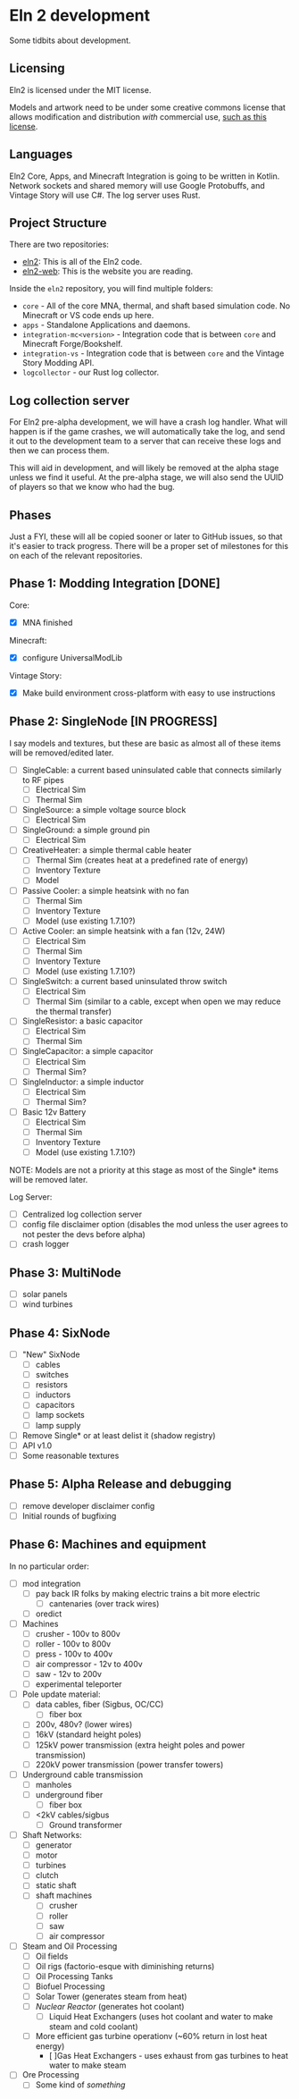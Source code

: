 # Eln 2 development

Some tidbits about development.

## Licensing

Eln2 is licensed under the MIT license.

Models and artwork need to be under some creative commons license that allows modification and distribution *with* commercial use, [such as this license](https://creativecommons.org/licenses/by-sa/4.0/).

## Languages

Eln2 Core, Apps, and Minecraft Integration is going to be written in Kotlin. Network sockets and shared memory will use Google Protobuffs, and Vintage Story will use C#. The log server uses Rust.

## Project Structure

There are two repositories:
  * [eln2](https://github.com/eln2/eln2): This is all of the Eln2 code.
  * [eln2-web](https://github.com/eln2/eln2-web): This is the website you are reading.

Inside the `eln2` repository, you will find multiple folders:
  * `core` - All of the core MNA, thermal, and shaft based simulation code. No Minecraft or VS code ends up here.
  * `apps` - Standalone Applications and daemons.
  * `integration-mc<version>` - Integration code that is between `core` and Minecraft Forge/Bookshelf.
  * `integration-vs` - Integration code that is between `core` and the Vintage Story Modding API.
  * `logcollector` - our Rust log collector.

## Log collection server

For Eln2 pre-alpha development, we will have a crash log handler. What will happen is if the game crashes, we will automatically take the log, and send it out to the development team to a server that can receive these logs and then we can process them.

This will aid in development, and will likely be removed at the alpha stage unless we find it useful. At the pre-alpha stage, we will also send the UUID of players so that we know who had the bug.

## Phases

Just a FYI, these will all be copied sooner or later to GitHub issues, so that it's easier to track progress. There will be a proper set of milestones for this on each of the relevant repositories.

## Phase 1: Modding Integration [DONE]

Core:

- [x] MNA finished

Minecraft:

- [x] configure UniversalModLib

Vintage Story:

- [x] Make build environment cross-platform with easy to use instructions

## Phase 2: SingleNode [IN PROGRESS]

I say models and textures, but these are basic as almost all of these items will be removed/edited later.

- [ ] SingleCable: a current based uninsulated cable that connects similarly to RF pipes
    - [ ] Electrical Sim
    - [ ] Thermal Sim
- [ ] SingleSource: a simple voltage source block
    - [ ] Electrical Sim
- [ ] SingleGround: a simple ground pin
    - [ ] Electrical Sim
- [ ] CreativeHeater: a simple thermal cable heater
    - [ ] Thermal Sim (creates heat at a predefined rate of energy)
    - [ ] Inventory Texture
    - [ ] Model
- [ ] Passive Cooler: a simple heatsink with no fan
    - [ ] Thermal Sim
    - [ ] Inventory Texture
    - [ ] Model (use existing 1.7.10?)
- [ ] Active Cooler: an simple heatsink with a fan (12v, 24W)
    - [ ] Electrical Sim
    - [ ] Thermal Sim
    - [ ] Inventory Texture
    - [ ] Model (use existing 1.7.10?)
- [ ] SingleSwitch: a current based uninsulated throw switch
    - [ ] Electrical Sim
    - [ ] Thermal Sim (similar to a cable, except when open we may reduce the thermal transfer)
- [ ] SingleResistor: a basic capacitor
    - [ ] Electrical Sim
    - [ ] Thermal Sim
- [ ] SingleCapacitor: a simple capacitor
    - [ ] Electrical Sim
    - [ ] Thermal Sim?
- [ ] SingleInductor: a simple inductor
    - [ ] Electrical Sim
    - [ ] Thermal Sim?
- [ ] Basic 12v Battery
    - [ ] Electrical Sim
    - [ ] Thermal Sim
    - [ ] Inventory Texture
    - [ ] Model (use existing 1.7.10?)

NOTE: Models are not a priority at this stage as most of the Single* items will be removed later.

Log Server:

- [ ] Centralized log collection server
- [ ] config file disclaimer option (disables the mod unless the user agrees to not pester the devs before alpha)
- [ ] crash logger

## Phase 3: MultiNode

- [ ] solar panels
- [ ] wind turbines

## Phase 4: SixNode

- [ ] "New" SixNode
    - [ ] cables
    - [ ] switches
    - [ ] resistors
    - [ ] inductors
    - [ ] capacitors
    - [ ] lamp sockets
    - [ ] lamp supply
- [ ] Remove Single* or at least delist it (shadow registry)
- [ ] API v1.0
- [ ] Some reasonable textures

## Phase 5: Alpha Release and debugging

- [ ] remove developer disclaimer config
- [ ] Initial rounds of bugfixing

## Phase 6: Machines and equipment

In no particular order:

- [ ] mod integration
    - [ ] pay back IR folks by making electric trains a bit more electric
        - [ ] cantenaries (over track wires)
    - [ ] oredict
- [ ] Machines
    - [ ] crusher - 100v to 800v
    - [ ] roller - 100v to 800v
    - [ ] press - 100v to 400v
    - [ ] air compressor - 12v to 400v
    - [ ] saw  - 12v to 200v
    - [ ] experimental teleporter
- [ ] Pole update material:
    - [ ] data cables, fiber (Sigbus, OC/CC)
        - [ ] fiber box
    - [ ] 200v, 480v? (lower wires)
    - [ ] 16kV (standard height poles)
    - [ ] 125kV power transmission (extra height poles and power transmission)
    - [ ] 220kV power transmission (power transfer towers)
- [ ] Underground cable transmission
    - [ ] manholes
    - [ ] underground fiber
        - [ ] fiber box
    - [ ] <2kV cables/sigbus
        - [ ] Ground transformer
- [ ] Shaft Networks:
    - [ ] generator
    - [ ] motor
    - [ ] turbines
    - [ ] clutch
    - [ ] static shaft
    - [ ] shaft machines
        - [ ] crusher
        - [ ] roller
        - [ ] saw
        - [ ] air compressor
- [ ] Steam and Oil Processing
    - [ ] Oil fields
    - [ ] Oil rigs (factorio-esque with diminishing returns)
    - [ ] Oil Processing Tanks
    - [ ] Biofuel Processing
    - [ ] Solar Tower (generates steam from heat)
    - [ ] *Nuclear Reactor* (generates hot coolant)
        - [ ] Liquid Heat Exchangers (uses hot coolant and water to make steam and cold coolant)
    - [ ] More efficient gas turbine operationv (~60% return in lost heat energy)
        - [ ]Gas Heat Exchangers - uses exhaust from gas turbines to heat water to make steam
- [ ] Ore Processing
    - [ ] Some kind of *something*
